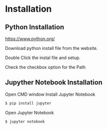 # Installation


## Python Installation
https://www.python.org/

Download python install file from the website.

Double Click the instal file and setup.

Check the checkbox option for the Path

## Jupyther Notebook Installation

Open CMD window
Install Jupyter Notebook
```bash
$ pip install jupyter 
```
Open Jupyter Notebook
```bash
$ jupyter notebook 
```